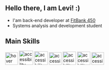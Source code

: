 ## Hello there, I am Levi! :)

- I'am back-end developer at [FitBank 450](https://fitbank.com.br/)
- Systems analysis and development student

## Main Skills
<p>
  <img src="https://seeklogo.com/images/C/c-sharp-c-logo-02F17714BA-seeklogo.com.png" width="40" title="hover text">  
  <img src="https://upload.wikimedia.org/wikipedia/commons/thumb/e/ee/.NET_Core_Logo.svg/2048px-.NET_Core_Logo.svg.png" width="45" alt="accessibility text">
  <img src="https://upload.wikimedia.org/wikipedia/commons/thumb/4/4c/Typescript_logo_2020.svg/1200px-Typescript_logo_2020.svg.png" width="43" alt="accessibility text">   <img src="https://cdn-icons-png.flaticon.com/512/732/732212.png" width="40" alt="accessibility text">
  <img src="https://upload.wikimedia.org/wikipedia/commons/thumb/6/62/CSS3_logo.svg/800px-CSS3_logo.svg.png" width="42" alt="accessibility text">
  <img src="https://trickdroid.org/wp-content/uploads/2019/12/Sobre-JavaScript-Definicao-Historia-Usos-e-Forcas.png" width="42" alt="accessibility text">
  <img src="https://upload.wikimedia.org/wikipedia/commons/thumb/a/a7/React-icon.svg/2300px-React-icon.svg.png" width="40" alt="accessibility text">
</p>
